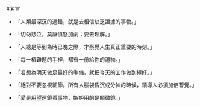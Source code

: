 #名言
* 「人類最深沉的過錯，就是去相信缺乏證據的事物。」

* 「切勿悲泣，莫讓憤怒加劇；要去理解。」

* 「人總是等到為時已晚之際，才察覺人生真正重要的時刻。」

* 「每一樁難題的手裡，都有一份給你的禮物。」

* 「若想為明天做足最好的準備，就把今天的工作做到極好。」

* 「絕對不要忽視細節。所有人腦袋昏沉或分神的時候，領導人必須加倍警覺。」

* 「愛是用望遠鏡看事物，嫉妒用的是顯微鏡。」